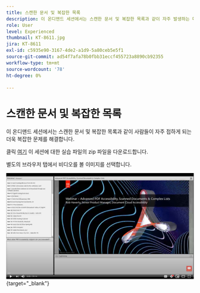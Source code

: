 ```yaml
---
title: 스캔한 문서 및 복잡한 목록
description: 이 온디맨드 세션에서는 스캔한 문서 및 복잡한 목록과 같이 자주 발생하는 더욱 복잡한 문제를 해결합니다
role: User
level: Experienced
thumbnail: KT-8611.jpg
jira: KT-8611
exl-id: c5935e90-3167-4de2-a1d9-5a80ceb5e5f1
source-git-commit: ad54f7afa78b0fbb31eccf455723a8890cb92355
workflow-type: tm+mt
source-wordcount: '78'
ht-degree: 0%

---
```


# 스캔한 문서 및 복잡한 목록

이 온디맨드 세션에서는 스캔한 문서 및 복잡한 목록과 같이 사람들이 자주 접하게 되는 더욱 복잡한 문제를 해결합니다.

클릭 [여기](../assets/accessibilitysession4.zip) 이 세션에 대한 실습 파일의 zip 파일을 다운로드합니다.

별도의 브라우저 탭에서 비디오를 볼 이미지를 선택합니다.

[![세션 4 비디오](../assets/Accessibilitysession4_YT.png)](https://youtu.be/RuBk6DqJBFc){target="_blank"}
